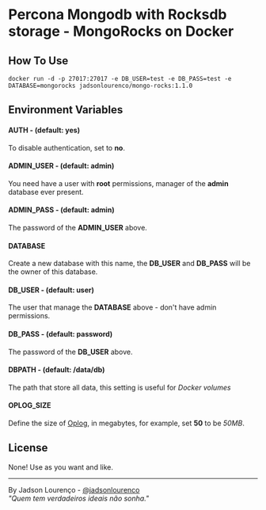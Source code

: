 # Percona Mongodb with Rocksdb storage - MongoRocks on Docker

## How To Use
```
docker run -d -p 27017:27017 -e DB_USER=test -e DB_PASS=test -e DATABASE=mongorocks jadsonlourenco/mongo-rocks:1.1.0
```

## Environment Variables

#### AUTH - (default: yes)
To disable authentication, set to **no**.

#### ADMIN_USER - (default: admin)
You need have a user with **root** permissions, manager of the **admin** database ever present.

#### ADMIN_PASS - (default: admin)
The password of the **ADMIN_USER** above.

#### DATABASE
Create a new database with this name, the **DB_USER** and **DB_PASS** will be the owner of this database.

#### DB_USER - (default: user)
The user that manage the **DATABASE** above - don't have admin permissions.

#### DB_PASS - (default: password)
The password of the **DB_USER** above.

#### DBPATH - (default: /data/db)
The path that store all data, this setting is useful for *Docker volumes*

#### OPLOG_SIZE
Define the size of [Oplog](https://docs.mongodb.org/manual/tutorial/change-oplog-size/), in megabytes, for example, set **50** to be *50MB*.

## License
None! Use as you want and like.

---

By Jadson Lourenço - [@jadsonlourenco](https://twitter.com/jadsonlourenco)  
*"Quem tem verdadeiros ideais não sonha."*
